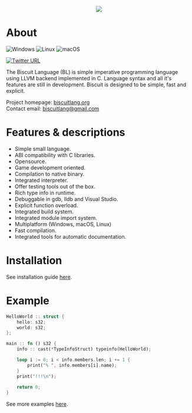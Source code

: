 <div style="text-align:center"><img src="http://biscuitlang.org/versions/0.9.0/_static/header.png" /></div>

# About
![Windows](https://github.com/travisdoor/bl/workflows/Windows/badge.svg?branch=master)
![Linux](https://github.com/travisdoor/bl/workflows/Linux/badge.svg?branch=master)
![macOS](https://github.com/travisdoor/bl/workflows/macOS/badge.svg?branch=master)

[![Twitter URL](https://img.shields.io/twitter/url/https/twitter.com/MTravisDoor.svg?style=social&label=Follow%20%40MTravisDoor)](https://twitter.com/MTravisDoor)

The Biscuit Language (BL) is simple imperative programming language using LLVM backend implemented in C. 
Language syntax and all it's features are still in development. Biscuit is designed to be simple, fast and explicit.

Project homepage: [biscuitlang.org](http://biscuitlang.org)  
Contact email: [biscuitlang@gmail.com](mailto:biscuitlang@gmail.com)

# Features & descriptions
* Simple small language.
* ABI compatibility with C libraries.
* Opensource.
* Game development oriented.
* Compilation to native binary.
* Integrated interpreter.
* Offer testing tools out of the box.
* Rich type info in runtime.
* Debuggable in gdb, lldb and Visual Studio.
* Explicit function overload.
* Integrated build system.
* Integrated module import system.
* Multiplatform (Windows, macOS, Linux)
* Fast compilation.
* Integrated tools for automatic documentation.

# Installation
See installation guide [here](http://biscuitlang.org/versions/1.0.0/index.html).

# Example
```rust
HelloWorld :: struct {
    hello: s32;
    world: s32;
};

main :: fn () s32 {
    info :: cast(*TypeInfoStruct) typeinfo(HelloWorld);

    loop i := 0; i < info.members.len; i += 1 {
        print("% ", info.members[i].name);
    }
    print("!!!\n");
    
    return 0;
}
```

See more examples [here](http://biscuitlang.org/versions/1.0.0/examples.html).
